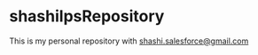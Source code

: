 shashilpsRepository
===================

This is my personal repository with shashi.salesforce@gmail.com
